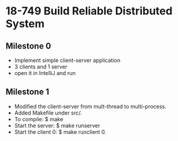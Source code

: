 # 18-749 Build Reliable Distributed System
## Milestone 0
- Implement simple client-server application
- 3 clients and 1 server
- open it in IntelliJ and run

## Milestone 1
- Modified the client-server from mult-thread to multi-process.
- Added Makefile under src/.
- To compile:
    $ make 
- Start the server:
    $ make runserver
- Start the client 0:
    $ make runclient 0.
